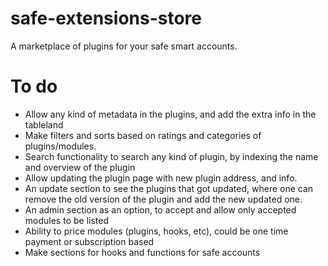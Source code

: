 # safe-extensions-store
A marketplace of plugins for your safe smart accounts.

# To do

- Allow any kind of metadata in the plugins, and add the extra info in the tableland
- Make filters and sorts based on ratings and categories of plugins/modules.
- Search functionality to search any kind of plugin, by indexing the name and overview of the plugin
- Allow updating the plugin page with new plugin address, and info.
- An update section to see the plugins that got updated, where one can remove the old version of the plugin and add the new updated one.
- An admin section as an option, to accept and allow only accepted modules to be listed
- Ability to price modules (plugins, hooks, etc), could be one time payment or subscription based
- Make sections for hooks and functions for safe accounts

